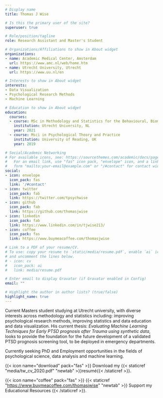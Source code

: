 ```yaml
---
# Display name
title: Thomas J Wise

# Is this the primary user of the site?
superuser: true

# Role/position/tagline
role: Research Assistant and Master's Student 

# Organizations/Affiliations to show in About widget
organizations:
- name: Academic Medical Center, Amsterdam
  url: https://www.amc.nl/web/home.htm
- name: Utrecht University, Utrecht
  url: https://www.uu.nl/en

# Interests to show in About widget
interests:
- Data Visualization
- Psychological Research Methods
- Machine Learning 

# Education to show in About widget
education:
  courses:
  - course: MSc in Methodology and Statistics for the Behavioural, Biomedical and Social Sciences 
    institution: Utrecht University, NL
    year: 2021
  - course: Msci in Psychological Theory and Practice
    institution: University of Reading, UK
    year: 2019

# Social/Academic Networking
# For available icons, see: https://sourcethemes.com/academic/docs/page-builder/#icons
#   For an email link, use "fas" icon pack, "envelope" icon, and a link in the
#   form "mailto:your-email@example.com" or "/#contact" for contact widget.
social:
- icon: envelope
  icon_pack: fas
  link: '/#contact'
- icon: twitter
  icon_pack: fab
  link: https://twitter.com/tpsychwise
- icon: github
  icon_pack: fab
  link: https://github.com/thomasjwise
- icon: linkedin
  icon_pack: fab
  link: https://www.linkedin.com/in/tjwise213/
- icon: coffee
  icon_pack: fas
  link: https://www.buymeacoffee.com/thomasjwise

# Link to a PDF of your resume/CV.
# To use: copy your resume to `static/media/resume.pdf`, enable `ai` icons in `params.toml`, 
# and uncomment the lines below.
# - icon: cv
#   icon_pack: ai
#   link: media/resume.pdf

# Enter email to display Gravatar (if Gravatar enabled in Config)
email: ""

# Highlight the author in author lists? (true/false)
highlight_name: true
---
```


Current Masters student studying at Utrecht university, with diverse interests across methodology and statistics including: improving psychological research methods, improving statistics and data education and data visualization. His current thesis: *Evaluating Machine Learning Techniques for Early PTSD prognosis after Trauma using synthetic data*, looks to provide the foundation for the future development of a validated PTSD prognosis screening tool, to be deployed in emergency departments.

Currently seeking PhD and Employment opportunities in the fields of psychological science, data analysis and machine learning.

{{< icon name="download" pack="fas" >}} Download my {{< staticref "media/tw_cv_2020.pdf" "newtab" >}}resumé{{< /staticref >}}.

{{< icon name="coffee" pack="fas" >}} {{< staticref "https://www.buymeacoffee.com/thomasjwise" "newtab" >}} Support my Educational Resources {{< /staticref >}}.

